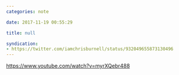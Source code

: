 ```yaml
---
categories: note

date: 2017-11-19 00:55:29

title: null

syndication:
- https://twitter.com/iamchrisburnell/status/932049655873130496
---
```


<a rel="external" href="https://www.youtube.com/watch?v=myrXQebr488" title="https://www.youtube.com/watch?v=myrXQebr488">https://www.youtube.com/watch?v=myrXQebr488</a>
